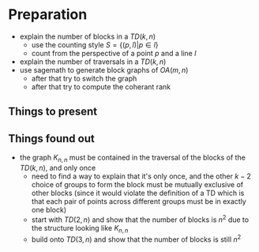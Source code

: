 # Preparation

- explain the number of blocks in a $TD(k,n)$
  - use the counting style $S = \{(p,l) | p \in l\}$
  - count from the perspective of a point $p$ and a line $l$
- explain the number of traversals in a $TD(k,n)$
- use sagemath to generate block graphs of $OA(m,n)$
  - after that try to switch the graph
  - after that try to compute the coherant rank

## Things to present

## Things found out

- the graph $K_{n,n}$ must be contained in the traversal of the blocks of the $TD(k,n)$, and only once
  - need to find a way to explain that it's only once, and the other $k-2$ choice of groups to form the block must be mutually exclusive of other blocks (since it would violate the definition of a TD which is that each pair of points across different groups must be in exactly one block)
  - start with $TD(2,n)$ and show that the number of blocks is $n^2$ due to the structure looking like $K_{n,n}$
  - build onto $TD(3,n)$ and show that the number of blocks is still $n^2$ 
